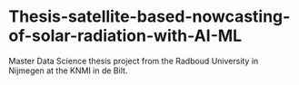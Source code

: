 # Thesis-satellite-based-nowcasting-of-solar-radiation-with-AI-ML
Master Data Science thesis project from the Radboud University in Nijmegen at the KNMI in de Bilt.
